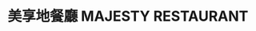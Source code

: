---
title: "美享地餐廳 MAJESTY RESTAURANT"
description: "美享地餐廳 MAJESTY RESTAURANT"
layout: shop
keywords:
  - 美食競賽
  - 台灣美食
  - 美食精選
datePublished: "2025-06-30"
dateModified: "2025-07-02"
city: "高雄市"
district: "鼓山區"
address: "高雄市鼓山區龍德新路222號11F"
phone: "075596911"
geo: "22.654568113324757, 120.30628693832335"
google_map: "https://maps.app.goo.gl/E2aM1CUDSaefPajV7"
footinder: "https://footinder.com.tw/%E9%AB%98%E9%9B%84%E5%B8%82%E9%BC%93%E5%B1%B1%E5%8D%80/11685/"
official: "https://www.khhmarriott.com/Foods/Content/MAJESTY_RTR"
award:
  - name: "500盤"
    year: "2024"
    entries:
      - dishes:
          - "M9和牛肋眼|山藥|薩丁尼亞珍珠麵"

---